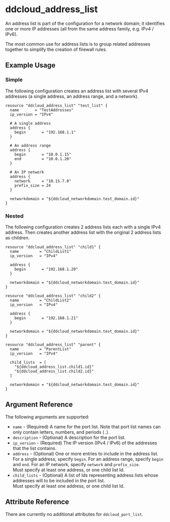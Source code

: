 # ddcloud\_address\_list

An address list is part of the configuration for a network domain; it identifies one or more IP addresses (all from the same address family, e.g. IPv4 / IPv6).

The most common use for address lists is to group related addresses together to simplify the creation of firewall rules.

## Example Usage

### Simple
The following configuration creates an address list with several IPv4 addresses (a single address, an address range, and a network).

```
resource "ddcloud_address_list" "test_list" {
  name       = "TestAddresses"
  ip_version = "IPv4"

  # A single address
  address {
    begin       = "192.168.1.1"
  }

  # An address range
  address {
    begin       = "10.0.1.15"
    end         = "10.0.1.20"
  }

  # An IP network
  address {
    network     = "10.15.7.0"
    prefix_size = 24
  }

  networkdomain = "${ddcloud_networkdomain.test_domain.id}"
}
```

### Nested
The following configuration creates 2 address lists each with a single IPv4 address. Then creates another address list with the original 2 address lists as children.

```
resource "ddcloud_address_list" "child1" {
  name         = "ChildList1"
  ip_version   = "IPv4"

  address {
    begin       = "192.168.1.20"
  }

  networkdomain = "${ddcloud_networkdomain.test_domain.id}"
}

resource "ddcloud_address_list" "child2" {
  name         = "ChildList2"
  ip_version   = "IPv4"

  address {
    begin       = "192.168.1.21"
  }

  networkdomain = "${ddcloud_networkdomain.test_domain.id}"
}

resource "ddcloud_address_list" "parent" {
  name         = "ParentList"
  ip_version   = "IPv4"

  child_lists  = [
    "${ddcloud_address_list.child1.id}"
    "${ddcloud_address_list.child2.id}"
  ]

  networkdomain = "${ddcloud_networkdomain.test_domain.id}"
}
```

## Argument Reference

The following arguments are supported:

* `name` - (Required) A name for the port list.
Note that port list names can only contain letters, numbers, and periods (`.`).
* `description` - (Optional) A description for the port list.
* `ip_version` - (Required) The IP version (IPv4 / IPv6) of the addresses that the list contains.
* `address` - (Optional) One or more entries to include in the address list.  
For a single address, specify `begin`. For an address range, specify `begin` and `end`. For an IP network, specify `network` and `prefix_size`.  
Must specify at least one address, or one child list Id.
* `child_lists` - (Optional) A list of Ids representing address lists whose addresses will to be included in the port list.  
Must specify at least one address, or one child list Id.

## Attribute Reference

There are currently no additional attributes for `ddcloud_port_list`.
